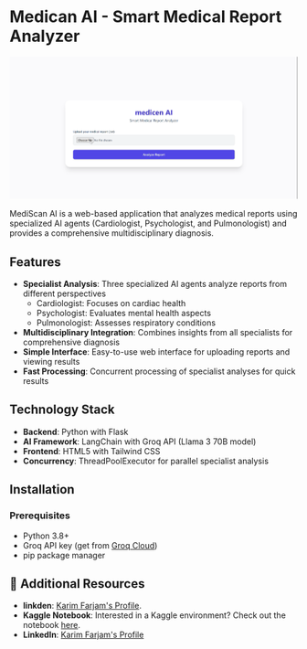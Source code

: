 # Medican AI - Smart Medical Report Analyzer

![MediScan AI Banner](image1.png)

MediScan AI is a web-based application that analyzes medical reports using specialized AI agents (Cardiologist, Psychologist, and Pulmonologist) and provides a comprehensive multidisciplinary diagnosis.

## Features

- **Specialist Analysis**: Three specialized AI agents analyze reports from different perspectives
  - Cardiologist: Focuses on cardiac health
  - Psychologist: Evaluates mental health aspects
  - Pulmonologist: Assesses respiratory conditions
- **Multidisciplinary Integration**: Combines insights from all specialists for comprehensive diagnosis
- **Simple Interface**: Easy-to-use web interface for uploading reports and viewing results
- **Fast Processing**: Concurrent processing of specialist analyses for quick results

## Technology Stack

- **Backend**: Python with Flask
- **AI Framework**: LangChain with Groq API (Llama 3 70B model)
- **Frontend**: HTML5 with Tailwind CSS
- **Concurrency**: ThreadPoolExecutor for parallel specialist analysis

## Installation

### Prerequisites

- Python 3.8+
- Groq API key (get from [Groq Cloud](https://console.groq.com/))
- pip package manager

## 🔗 Additional Resources
- **linkden**: [Karim Farjam's Profile](https://www.linkedin.com/in/karim-farjam-a6b72549/).
- **Kaggle Notebook**: Interested in a Kaggle environment? Check out the notebook [here](https://www.kaggle.com/parhamfarjam).
- **LinkedIn**: [Karim Farjam's Profile](https://www.linkedin.com/in/karim-farjam-a6b72549/)
